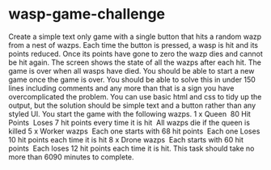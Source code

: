 # wasp-game-challenge

Create a simple text only game with a single button that hits a random wazp from a
nest of wazps. Each time the button is pressed, a wasp is hit and its points reduced.
Once its points have gone to zero the wazp dies and cannot be hit again. The screen
shows the state of all the wazps after each hit.
The game is over when all wasps have died. You should be able to start a new game
once the game is over.
You should be able to solve this in under 150 lines including comments and any
more than that is a sign you have overcomplicated the problem. You can use basic
html and css to tidy up the output, but the solution should be simple text and a button
rather than any styled UI.
You start the game with the following wazps.
1 x Queen
­ 80 Hit Points
­ Loses 7 hit points every time it is hit
­ All wazps die if the queen is killed
5 x Worker wazps
­ Each one starts with 68 hit points
­ Each one Loses 10 hit points each time it is hit
8 x Drone wazps
­ Each starts with 60 hit points
­ Each loses 12 hit points each time it is hit.
This task should take no more than 60­90 minutes to complete.
